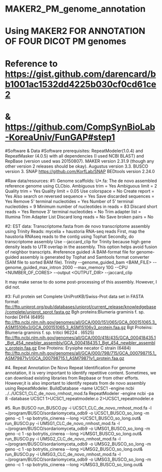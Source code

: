 # MAKER2_PM_genome_annotation
# Using MAKER2 FOR ANNOTATION OF FOUR DICOT PM genomes
# Reference to  https://gist.github.com/darencard/bb1001ac1532dd4225b030cf0cd61ce2
#             & https://github.com/CompSynBioLab-KoreaUniv/FunGAP#step1

#Software & Data
#Software prerequisites:
RepeatModeler(1.0.4) and RepeatMasker (4.0.5) with all dependencies (I used NCBI BLAST) and RepBase (version used was 20150807).
MAKER version 2.31.9 (though any other version 2 releases should be okay).
Augustus version 3.3.
BUSCO version 3.
SNAP https://github.com/KorfLab/SNAP
BEDtools version 2.24.0

#Raw data/resources:
#1: Genome scaffolds:
U*.fa: The de novo assembled reference genome using CLCbio. 
          Ambiguous trim = Yes
          Ambiguous limit = 2
          Quality trim = Yes
          Quality limit = 0.05
          Use colorspace = No
          Create report = Yes
          Also search on reversed sequence = Yes
          Save discarded sequences = Yes
          Remove 5' terminal nucleotides = Yes
          Number of 5' terminal nucleotides = 9
          Minimum number of nucleotides in reads = 83
          Discard short reads = Yes
          Remove 3' terminal nucleotides = No
          Trim adapter list = Illumina Trim Adapter List
          Discard long reads = No
          Save broken pairs = No

#2: EST data:
Transcriptome.fasta from de novo transcriptome assembly using Trinity
Reads: mycelia + haustoria RNA-seq reads 
First, map the haustoria RNAseq reads to the contig using Tophat
Secondly, do transcriptome assembly
Use --jaccard_clip for Trinity because high gene density leads to UTR overlap in the assembly. This option helps avoid fusion of neighbor transcripts. 
#reference guided :A BAM-format file for genome-guided assembly is generated by Tophat and Samtools format converter (SAM file to sorted BAM file). 
Trinity --genome_guided_bam <BAM_FILE> --genome_guided_max_intron 2000 --max_memory 10G --CPU <NUMBER_OF_CORES> --output <OUTPUT_DIR>  --jaccard_clip

It may make sense to do some post-processing of this assembly. However, I did not.

#3: Full protein set
Complete UniProtKB/Swiss-Prot data set in FASTA format: ftp://ftp.uniprot.org/pub/databases/uniprot/current_release/knowledgebase/complete/uniprot_sprot.fasta.gz
Bgh proteins:Blumeria graminis f. sp. hordei DH14 (6495)
ftp://ftp.ncbi.nlm.nih.gov/genomes/all/GCA/000/151/065/GCA_000151065.3_ASM15106v3/GCA_000151065.3_ASM15106v3_protein.faa.gz
Bgt Proteins: Blumeria graminis f. sp. tritici 96224 . (6525)
ftp://ftp.ncbi.nlm.nih.gov/genomes/all/GCA/000/418/435/GCA_000418435.1_Bgt_454_newbler_assembly/GCA_000418435.1_Bgt_454_newbler_assembly_protein.faa.gz
Ene Proteins: Erysiphe necator C strain (6484)
ftp://ftp.ncbi.nlm.nih.gov/genomes/all/GCA/000/798/715/GCA_000798715.1_ASM79871v1/GCA_000798715.1_ASM79871v1_protein.faa.gz

#4. Repeat Annotation
De Novo Repeat Identification
For genome annotation, it is very important to identify repetitive content. Sometimes, we can download existing libraries from Repbase or from other efforts. However,it is also important to identify repeats from de novo assembly using RepeatModeler. 
  BuildDatabase -name UCSC1 -engine ncbi ../../UCSC1_CLC_de_novo_rmhost_mod.fa
  RepeatModeler -engine ncbi -pa 8 -database UCSC1 1>UCSC1_repeatmodeler.o 2>UCSC1_repeatmodeler.e
  
  
#5. Run BUSCO
run_BUSCO.py -i UCSC1_CLC_de_novo_rmhost_mod.fa -l ~/program/BUSCO/sordariomyceta_odb9 -o UCSC1_BUSCO_so_long -m geno -c 1 -sp botrytis_cinerea --long >UCSC1_BUSCO_so_long.out&
run_BUSCO.py -i UMSG1_CLC_de_novo_rmhost_mod.fa -l ~/program/BUSCO/sordariomyceta_odb9 -o UMSG1_BUSCO_so_long -m geno -c 1 -sp botrytis_cinerea --long >UMSG1_BUSCO_so_long.out&
run_BUSCO.py -i UMSG2_CLC_de_novo_rmhost_mod.fa -l ~/program/BUSCO/sordariomyceta_odb9 -o UMSG2_BUSCO_so_long -m geno -c 1 -sp botrytis_cinerea --long >UMSG2_BUSCO_so_long.out&
run_BUSCO.py -i UMSG3_CLC_de_novo_rmhost_mod.fa -l ~/program/BUSCO/sordariomyceta_odb9 -o UMSG3_BUSCO_so_long -m geno -c 1 -sp botrytis_cinerea --long >UMSG3_BUSCO_so_long.out&

